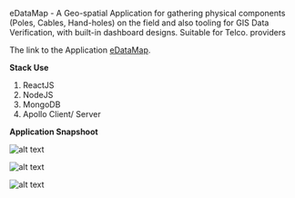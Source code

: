 eDataMap - A Geo-spatial Application for gathering physical components (Poles, Cables, Hand-holes) on the field and also tooling for GIS Data Verification, with built-in dashboard designs. Suitable for Telco. providers

The link to the Application [eDataMap](https://edatamap.herokuapp.com/login).

**Stack Use**
1. ReactJS
2. NodeJS
3. MongoDB
4. Apollo Client/ Server

**Application Snapshoot**

![alt text](https://ibb.co/D7JS4Lx)

![alt text](https://ibb.co/nr5k0vb)

![alt text](https://ibb.co/Jrm3V6S)
